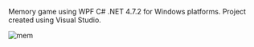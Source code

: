 ﻿Memory game using WPF C# .NET 4.7.2 for Windows platforms. Project created using Visual Studio.
 
 ![mem](https://user-images.githubusercontent.com/14299487/122989622-51c61c80-d3a3-11eb-9a72-750b0ff43925.png)
